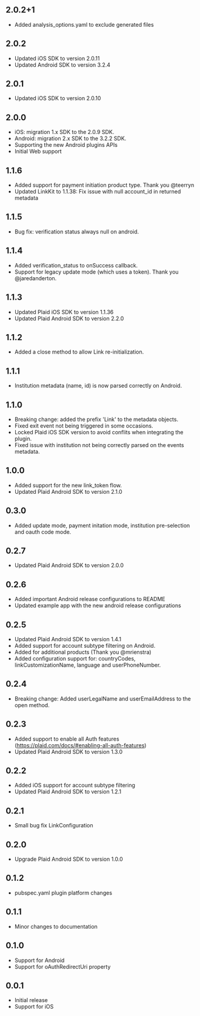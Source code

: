 ## 2.0.2+1

* Added analysis_options.yaml to exclude generated files

## 2.0.2

* Updated iOS SDK to version 2.0.11
* Updated Android SDK to version 3.2.4

## 2.0.1

* Updated iOS SDK to version 2.0.10

## 2.0.0

* iOS: migration 1.x SDK to the 2.0.9 SDK.
* Android: migration 2.x SDK to the 3.2.2 SDK.
* Supporting the new Android plugins APIs
* Initial Web support

## 1.1.6

* Added support for payment initiation product type. Thank you @teerryn
* Updated LinkKit to 1.1.38: Fix issue with null account_id in returned metadata

## 1.1.5

* Bug fix: verification status always null on android.

## 1.1.4

* Added verification_status to onSuccess callback.
* Support for legacy update mode (which uses a token). Thank you @jaredanderton.

## 1.1.3

* Updated Plaid iOS SDK to version 1.1.36
* Updated Plaid Android SDK to version 2.2.0

## 1.1.2

* Added a close method to allow Link re-initialization.

## 1.1.1

* Institution metadata (name, id) is now parsed correctly on Android.

## 1.1.0

* Breaking change: added the prefix 'Link' to the metadata objects.
* Fixed exit event not being triggered in some occasions.
* Locked Plaid iOS SDK version to avoid conflits when integrating the plugin.
* Fixed issue with institution not being correctly parsed on the events metadata.

## 1.0.0

* Added support for the new link_token flow.
* Updated Plaid Android SDK to version 2.1.0

## 0.3.0

* Added update mode, payment initation mode, institution pre-selection and oauth code mode.

## 0.2.7

* Updated Plaid Android SDK to version 2.0.0

## 0.2.6

* Added important Android release configurations to README
* Updated example app with the new android release configurations

## 0.2.5

* Updated Plaid Android SDK to version 1.4.1
* Added support for account subtype filtering on Android.
* Added for additional products (Thank you @mrienstra)
* Added configuration support for: countryCodes, linkCustomizationName, language and userPhoneNumber.

## 0.2.4

* Breaking change: Added userLegalName and userEmailAddress to the open method.

## 0.2.3

* Added support to enable all Auth features (https://plaid.com/docs/#enabling-all-auth-features)
* Updated Plaid Android SDK to version 1.3.0

## 0.2.2

* Added iOS support for account subtype filtering
* Updated Plaid Android SDK to version 1.2.1

## 0.2.1

* Small bug fix LinkConfiguration

## 0.2.0

* Upgrade Plaid Android SDK to version 1.0.0

## 0.1.2

* pubspec.yaml plugin platform changes

## 0.1.1

* Minor changes to documentation

## 0.1.0

* Support for Android
* Support for oAuthRedirectUri property

## 0.0.1

* Initial release
* Support for iOS

